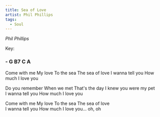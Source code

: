 ```yaml
---
title: Sea of Love
artist: Phil Phillips
tags: 
  - Soul
---
```

*Phil Phillips*

Key: 
### - G B7 C A   

<p class="lyrics">
Come with me My love To the sea The sea of love  
I wanna tell you How much I love you  

Do you remember When we met That's the day I knew you were my pet  
I wanna tell you How much I love you  

Come with me My love To the sea The sea of love  
I wanna tell you How much I love you... oh, oh  
</p>